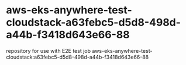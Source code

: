 # aws-eks-anywhere-test-cloudstack-a63febc5-d5d8-498d-a44b-f3418d643e66-88
repository for use with E2E test job aws-eks-anywhere-test-cloudstack:a63febc5-d5d8-498d-a44b-f3418d643e66-88
